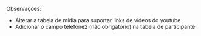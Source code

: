 Observações:

- Alterar a tabela de mídia para suportar links de vídeos do youtube
- Adicionar o campo telefone2 (não obrigatório) na tabela de participante